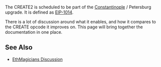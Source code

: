 <!-- TITLE: CREATE vs. CREATE2 Comparison -->

The CREATE2 is scheduled to be part of the [Constantinople](https://en.ethereum.wiki/roadmap#constantinople) / Petersburg upgrade. It is defined as [EIP-1014](https://eips.ethereum.org/EIPS/eip-1014).

There is a lot of discussion around what it enables, and how it compares to the CREATE opcode it improves on. This page will bring together the documentation in one place.

## See Also

* [EthMagicians Discussion](https://ethereum-magicians.org/t/potential-security-implications-of-create2-eip-1014/2614)